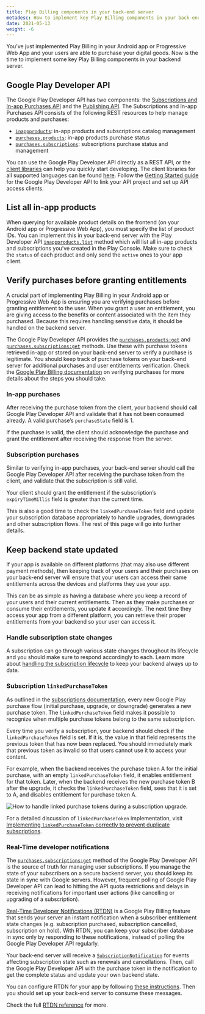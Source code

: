 ```yaml
---
title: Play Billing components in your back-end server
metadesc: How to implement key Play Billing components in your back-end server with the Play Developer API to help fight fraud and abuse.
date: 2021-05-13
weight: -6
---
```


You’ve just implemented Play Billing in your Android app or Progressive Web App and your users are able to purchase your digital goods. Now is the time to implement some key Play Billing components in your backend server.

## Google Play Developer API

The Google Play Developer API has two components: the [Subscriptions and In-app Purchases API](https://developers.google.com/android-publisher#subscriptions) and the [Publishing API](https://developers.google.com/android-publisher#publishing). The Subscriptions and In-app Purchases API consists of the following REST resources to help manage products and purchases:

- [`inappproducts`](https://developers.google.com/android-publisher/api-ref/rest/v3/inappproducts): in-app products and subscriptions catalog management
- [`purchases.products`](https://developers.google.com/android-publisher/api-ref/rest/v3/purchases.products): in-app products purchase status
- [`purchases.subscriptions`](https://developers.google.com/android-publisher/api-ref/rest/v3/purchases.subscriptions): subscriptions purchase status and management

You can use the Google Play Developer API directly as a REST API, or the [client libraries](https://developers.google.com/android-publisher/libraries) can help you quickly start developing. The client libraries for all supported languages can be found [here](https://developers.google.com/api-client-library). Follow the [Getting Started guide](https://developers.google.com/android-publisher/getting_started) for the Google Play Developer API to link your API project and set up API access clients.

## List all in-app products

When querying for available product details on the frontend (on your Android app or Progressive Web App), you must specify the list of product IDs. You can implement this in your back-end server with the Play Developer API [`inappproducts.list`](https://developers.google.com/android-publisher/api-ref/rest/v3/inappproducts/list) method which will list all in-app products and subscriptions you’ve created in the Play Console. Make sure to check the `status` of each product and only send the `active` ones to your app client.

## Verify purchases before granting entitlements

A crucial part of implementing Play Billing in your Android app or Progressive Web App is ensuring you are verifying purchases before granting entitlement to the user. When you grant a user an entitlement, you are giving access to the benefits or content associated with the item they purchased. Because this requires handling sensitive data, it should be handled on the backend server.

The Google Play Developer API provides the [`purchases.products:get`](https://developers.google.com/android-publisher/api-ref/rest/v3/purchases.products/get) and [`purchases.subscriptions:get`](https://developers.google.com/android-publisher/api-ref/rest/v3/purchases.subscriptions/get) methods. Use these with purchase tokens retrieved in-app or stored on your back-end server to verify a purchase is legitimate. You should keep track of purchase tokens on your back-end server for additional purchases and user entitlements verification. Check the [Google Play Billing documentation](https://developer.android.com/google/play/billing/security#verify) on verifying purchases for more details about the steps you should take.

### In-app purchases

After receiving the purchase token from the client, your backend should call Google Play Developer API and validate that it has not been consumed already. A valid purchase’s `purchaseState` field is 1.

If the purchase is valid, the client should acknowledge the purchase and grant the entitlement after receiving the response from the server.

### Subscription purchases

Similar to verifying in-app purchases, your back-end server should call the Google Play Developer API after receiving the purchase token from the client, and validate that the subscription is still valid.

Your client should grant the entitlement if the subscription’s `expiryTimeMillis` field is greater than the current time.

This is also a good time to check the `linkedPurchaseToken` field and update your subscription database appropriately to handle upgrades, downgrades and other subscription flows. The rest of this page will go into further details.

## Keep backend state updated

If your app is available on different platforms (that may also use different payment methods), then keeping track of your users and their purchases on your back-end server will ensure that your users can access their same entitlements across the devices and platforms they use your app.

This can be as simple as having a database where you keep a record of your users and their current entitlements. Then as they make purchases or consume their entitlements, you update it accordingly. The next time they access your app from a different platform, you can retrieve their proper entitlements from your backend so your user can access it.

### Handle subscription state changes

A subscription can go through various state changes throughout its lifecycle and you should make sure to respond accordingly to each. Learn more about [handling the subscription lifecycle](https://developer.android.com/google/play/billing/subscriptions#lifecycle) to keep your backend always up to date.

### Subscription `linkedPurchaseToken`

As outlined in the [subscriptions documentation](https://developer.android.com/google/play/billing/billing_subscriptions#Allow-upgrade), every new Google Play purchase flow (initial purchase, upgrade, or downgrade) generates a new purchase token. The `linkedPurchaseToken` field makes it possible to recognize when multiple purchase tokens belong to the same subscription.

Every time you verify a subscription, your backend should check if the `linkedPurchaseToken` field is set. If it is, the value in that field represents the previous token that has now been replaced. You should immediately mark that previous token as invalid so that users cannot use it to access your content.

For example, when the backend receives the purchase token A for the initial purchase, with an empty `linkedPurchaseToken` field, it enables entitlement for that token. Later, when the backend receives the new purchase token B after the upgrade, it checks the `linkedPurchaseToken` field, sees that it is set to A, and disables entitlement for purchase token A.

![How to handle linked purchase tokens during a subscription upgrade.](/images/publish/play-billing-backend/linked-purchase-token.png)

For a detailed discussion of `linkedPurchaseToken` implementation, visit [Implementing `linkedPurchaseToken` correctly to prevent duplicate subscriptions](https://medium.com/androiddevelopers/implementing-linkedpurchasetoken-correctly-to-prevent-duplicate-subscriptions-82dfbf7167da).

### Real-Time developer notifications

The [`purchases.subscriptions:get`](https://developers.google.com/android-publisher/api-ref/purchases/subscriptions/get) method of the Google Play Developer API is the source of truth for managing user subscriptions. If you manage the state of your subscribers on a secure backend server, you should keep its state in sync with Google servers. However, frequent polling of Google Play Developer API can lead to hitting the API quota restrictions and delays in receiving notifications for important user actions (like cancelling or upgrading of a subscription).

[Real-Time Developer Notifications (RTDN)](https://developer.android.com/google/play/billing/getting-ready#configure-rtdn) is a Google Play Billing feature that sends your server an instant notification when a subscriber entitlement state changes (e.g. subscription purchased, subscription cancelled, subscription on hold). With RTDN, you can keep your subscriber database in sync only by responding to these notifications, instead of polling the Google Play Developer API regularly.

Your back-end server will receive a [`SubscriptionNotification`](https://developer.android.com/google/play/billing/rtdn-reference#sub) for events affecting subscription state such as renewals and cancellations. Then, call the Google Play Developer API with the purchase token in the notification to get the complete status and update your own backend state.

You can configure RTDN for your app by following [these instructions](https://developer.android.com/google/play/billing/getting-ready#configure-rtdn). Then you should set up your back-end server to consume these messages.

Check the full [RTDN reference](https://developer.android.com/google/play/billing/rtdn-reference) for more.
